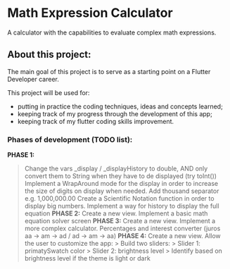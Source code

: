 # Math Expression Calculator

A calculator with the capabilities to evaluate complex math expressions.

## About this project:

The main goal of this project is to serve as a starting point on a Flutter Developer career.

This project will be used for:
- putting in practice the coding techniques, ideas and concepts learned;
- keeping track of my progress through the development of this app;
- keeping track of my flutter coding skills improvement.

### Phases of development (TODO list):

**PHASE 1:**
  > Change the vars _display  / _displayHistory to double, AND
    only convert them to String when they have to de displayed (try toInt())
  > Implement a WrapAround mode for the display in order to increase the size of
      digits on display when needed.
  > Add thousand separator e.g. 1,000,000.00
  > Create a Scientific Notation function in order to display big numbers.
  > Implement a way for history to display the full equation
**PHASE 2:**
  > Create a new view.
  > Implement a basic math equation solver screen
**PHASE 3:**
  > Create a new view.
  > Implement a more complex calculator.
  > Percentages and interest converter (juros aa -> am -> ad / ad -> am -> aa)
**PHASE 4:**
  > Create a new view.
  > Allow the user to customize the app:
    > Build two sliders:
      > Slider 1: primatySwatch color
      > Slider 2: brightness level
    > Identify based on brightness level if the theme is light or dark